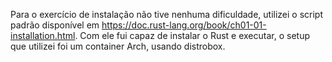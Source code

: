 Para o exercício de instalação não tive nenhuma dificuldade, utilizei o script padrão disponível em https://doc.rust-lang.org/book/ch01-01-installation.html. Com ele fui capaz de instalar o Rust e executar, o setup que utilizei foi um container Arch, usando distrobox.
